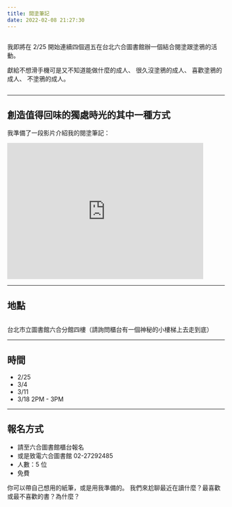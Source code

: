 ```yaml
---
title: 閱塗筆記
date: 2022-02-08 21:27:30
---
```


<img class="img-fluid ioLazyload" data-lazy="reading.png" alt="">

我即將在 2/25 開始連續四個週五在台北六合圖書館辦一個結合閱塗跟塗鴉的活動。

獻給不想滑手機可是又不知道能做什麼的成人、
很久沒塗鴉的成人、
喜歡塗鴉的成人、
不塗鴉的成人。

<img class="img-fluid ioLazyload" data-lazy="drawing.png" alt="">

---

## 創造值得回味的獨處時光的其中一種方式

我準備了一段影片介紹我的閱塗筆記：
<iframe width="90%" height="315" src="https://www.youtube.com/embed/P5a1cC-gksY" title="YouTube video player" frameborder="0" allow="accelerometer; autoplay; clipboard-write; encrypted-media; gyroscope; picture-in-picture" allowfullscreen></iframe>

---


## 地點

<img class="img-fluid ioLazyload" data-lazy="readle-note-typography.png" alt="">

台北市立圖書館六合分館四樓（請詢問櫃台有一個神秘的小樓梯上去走到底）

---

## 時間
- 2/25
- 3/4
- 3/11
- 3/18
2PM - 3PM

---

## 報名方式
- 請至六合圖書館櫃台報名
- 或是致電六合圖書館 02-27292485
- 人數：5 位
- 免費

你可以帶自己想用的紙筆，或是用我準備的。
我們來尬聊最近在讀什麼？最喜歡或最不喜歡的書？為什麼？
